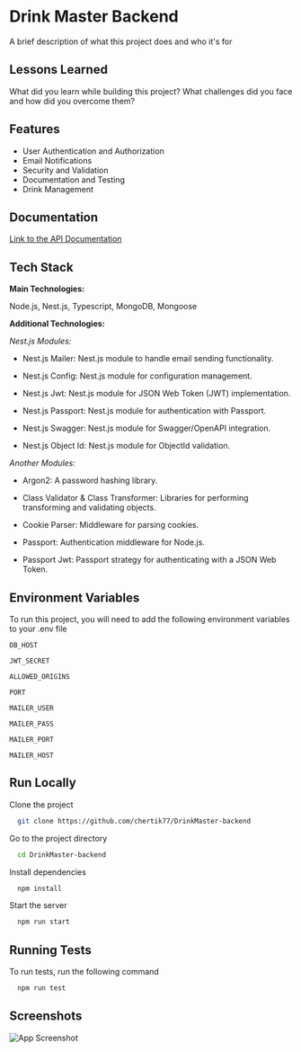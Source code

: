 # Drink Master Backend

A brief description of what this project does and who it's for

## Lessons Learned

What did you learn while building this project? What challenges did you face and how did you overcome them?

## Features

- User Authentication and Authorization
- Email Notifications
- Security and Validation
- Documentation and Testing
- Drink Management

## Documentation

[Link to the API Documentation](https://linktodocumentation)

## Tech Stack

**Main Technologies:**

Node.js, Nest.js, Typescript, MongoDB, Mongoose

**Additional Technologies:**

_Nest.js Modules:_

- Nest.js Mailer: Nest.js module to handle email sending functionality.

- Nest.js Config: Nest.js module for configuration management.

- Nest.js Jwt: Nest.js module for JSON Web Token (JWT) implementation.

- Nest.js Passport: Nest.js module for authentication with Passport.

- Nest.js Swagger: Nest.js module for Swagger/OpenAPI integration.

- Nest.js Object Id: Nest.js module for ObjectId validation.

_Another Modules:_

- Argon2: A password hashing library.

- Сlass Validator & Class Transformer: Libraries for performing transforming and validating objects.

- Cookie Parser: Middleware for parsing cookies.

- Passport: Authentication middleware for Node.js.

- Passport Jwt: Passport strategy for authenticating with a JSON Web Token.

## Environment Variables

To run this project, you will need to add the following environment variables to your .env file

`DB_HOST`

`JWT_SECRET`

`ALLOWED_ORIGINS`

`PORT`

`MAILER_USER`

`MAILER_PASS`

`MAILER_PORT`

`MAILER_HOST`

## Run Locally

Clone the project

```bash
  git clone https://github.com/chertik77/DrinkMaster-backend
```

Go to the project directory

```bash
  cd DrinkMaster-backend
```

Install dependencies

```bash
  npm install
```

Start the server

```bash
  npm run start
```

## Running Tests

To run tests, run the following command

```bash
  npm run test
```

## Screenshots

![App Screenshot]('./src/examples/readme.png')
